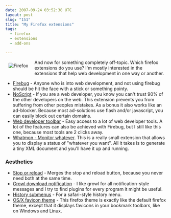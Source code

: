 ```yaml
---
date: 2007-09-24 03:52:38 UTC
layout: post
slug: "151"
title: "My Firefox extensions"
tags:
  - firefox
  - extensions
  - add-ons

---
```

<img src="https://addons.mozilla.org/img/app-icons/firefox.png" alt="Firefox" style="float: left; padding: 10px; padding-right: 20px;" />

<p>And now for something completely off-topic. Which firefox extensions do you use? I'm mostly interested in the extensions that help web development in one way or another.</p>

<ul>
  <li><a href="http://www.getfirebug.com/">Firebug</a> - Anyone who is into web development, and not using firebug should be hit the face with a stick or something pointy.</a></li>
  <li><a href="http://noscript.net/">NoScript</a> - If you are a web developer, you know you can't trust 90% of the other developers on the web. This extension prevents you from suffering from other peoples mistakes. As a bonus it also works like an ad-blocker. Because most ad-solutions use flash and/or javascript, you can easily block out certain domains.</li>
  <li><a href="http://chrispederick.com/work/web-developer/">Web developer toolbar</a> - Easy access to a lot of web developer tools. A lot of the features can also be achieved with Firebug, but I still like this one, because most tools are 2 clicks away.</li>
  <li><a href="http://blog.fupps.com/documents/mozilla-extensions/whatmon-mozilla-extension-for-monitoring-whatever/">Whatmon  - Monitor whatever</a>. This is a really small extension that allows you to display a status of "whatever you want". All it takes is to generate a tiny XML document and you'll have it up and running.</li>
</ul>

<h3>Aesthetics</h3>

<ul>
  <li><a href="https://addons.mozilla.org/en-US/firefox/addon/313">Stop or reload</a> - Merges the stop and reload button, because you never need both at the same time.</li>
  <li><a href="https://addons.mozilla.org/en-US/firefox/addon/4077">Growl download notification</a> - I like growl for all notification-style messages and I try to find plugins for every program it might be useful.</li>
  <li><a href="https://addons.mozilla.org/en-US/firefox/addon/682">History submenus</a> - For a safari-style history menu.</a></li>
  <li><a href="https://addons.mozilla.org/en-US/firefox/addon/3692">OS/X favicon theme</a> - This firefox theme is exactly like the default firefox theme, except that it displays favicons in your bookmark toolbars, like on Windows and Linux.</li>
</ul>
 
